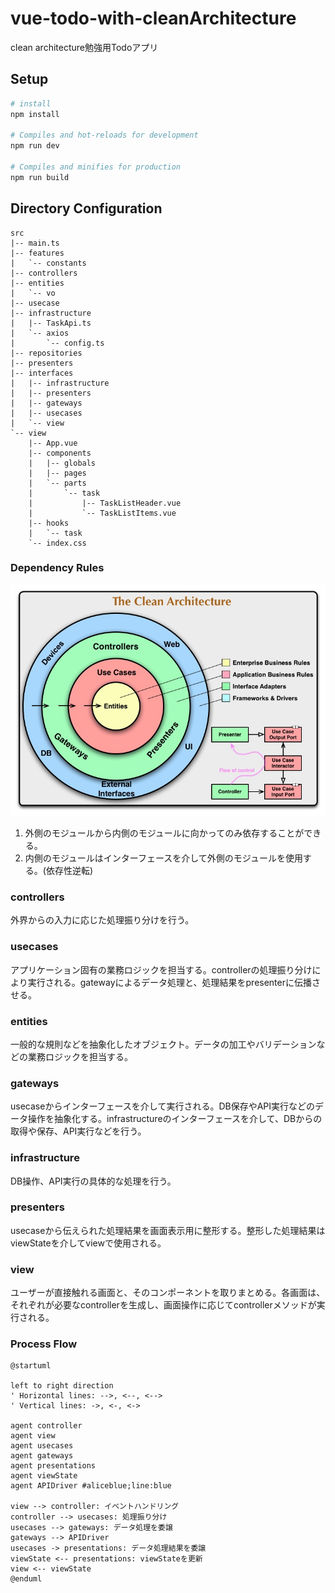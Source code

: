 # vue-todo-with-cleanArchitecture

clean architecture勉強用Todoアプリ

## Setup

```bash
# install
npm install

# Compiles and hot-reloads for development
npm run dev

# Compiles and minifies for production
npm run build
```

## Directory Configuration

```
src
|-- main.ts
|-- features
|   `-- constants
|-- controllers
|-- entities
|   `-- vo
|-- usecase
|-- infrastructure
|   |-- TaskApi.ts
|   `-- axios
|       `-- config.ts
|-- repositories
|-- presenters
|-- interfaces
|   |-- infrastructure
|   |-- presenters
|   |-- gateways
|   |-- usecases
|   `-- view
`-- view
    |-- App.vue
    |-- components
    |   |-- globals
    |   |-- pages
    |   `-- parts
    |       `-- task
    |           |-- TaskListHeader.vue
    |           `-- TaskListItems.vue
    |-- hooks
    |   `-- task
    `-- index.css
```

### Dependency Rules

![clean-architecture](./public//clean-architecture.png)

1. 外側のモジュールから内側のモジュールに向かってのみ依存することができる。
2. 内側のモジュールはインターフェースを介して外側のモジュールを使用する。(依存性逆転)

### controllers

外界からの入力に応じた処理振り分けを行う。

### usecases

アプリケーション固有の業務ロジックを担当する。controllerの処理振り分けにより実行される。gatewayによるデータ処理と、処理結果をpresenterに伝播させる。

### entities

一般的な規則などを抽象化したオブジェクト。データの加工やバリデーションなどの業務ロジックを担当する。

### gateways

usecaseからインターフェースを介して実行される。DB保存やAPI実行などのデータ操作を抽象化する。infrastructureのインターフェースを介して、DBからの取得や保存、API実行などを行う。

### infrastructure

DB操作、API実行の具体的な処理を行う。

### presenters

usecaseから伝えられた処理結果を画面表示用に整形する。整形した処理結果はviewStateを介してviewで使用される。

### view

ユーザーが直接触れる画面と、そのコンポーネントを取りまとめる。各画面は、それぞれが必要なcontrollerを生成し、画面操作に応じてcontrollerメソッドが実行される。

### Process Flow

```plantuml
@startuml

left to right direction
' Horizontal lines: -->, <--, <-->
' Vertical lines: ->, <-, <->

agent controller
agent view
agent usecases
agent gateways
agent presentations
agent viewState
agent APIDriver #aliceblue;line:blue

view --> controller: イベントハンドリング
controller --> usecases: 処理振り分け
usecases --> gateways: データ処理を委譲
gateways --> APIDriver
usecases -> presentations: データ処理結果を委譲
viewState <-- presentations: viewStateを更新
view <-- viewState
@enduml
```
